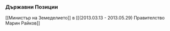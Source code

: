 ### Държавни Позиции
[[Министър на Земеделието]] в [[(2013.03.13 - 2013.05.29) Правителство Марин Райков]]